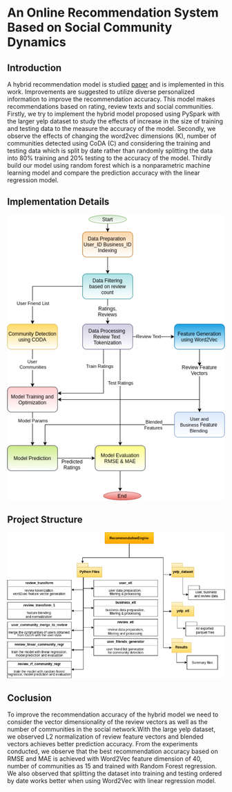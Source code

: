 # An Online Recommendation System Based on Social Community Dynamics
## Introduction 

A hybrid recommendation model is studied [paper](https://ieeexplore.ieee.org/document/8635542) and is implemented in this work. Improvements are suggested to utilize diverse personalized information to improve the recommendation accuracy. This model makes recommendations based on rating, review texts and social communities. Firstly, we try to implement the hybrid model proposed using PySpark with the larger yelp dataset to study the effects of increase in the size of training and testing data to the measure the accuracy of the model. Secondly, we observe the effects of changing the word2vec dimensions (K), number of communities detected using CoDA (C) and considering the training and testing data which is split by date rather than randomly splitting the data into 80% training and 20% testing to the accuracy of the model. Thirdly build our model using random forest which is a nonparametric machine learning model and compare the prediction accuracy with the linear regression model.
## Implementation Details
![](/images/implementationDetails.png)
## Project Structure
![](/images/projectStructure.png)
## Coclusion
To improve the recommendation accuracy of the hybrid model we need to consider the vector dimensionality of the review vectors as well as the number of communities in the social network.With the large yelp dataset, we observed L2 normalization of review feature vectors and blended vectors achieves better prediction accuracy. From the experiments conducted, we observe that the best recommendation accuracy based on RMSE and MAE is achieved with Word2Vec feature dimension of 40, number of communities as 15 and trained with Random Forest regression. We also observed that splitting the dataset into training and testing ordered by date works better when
using Word2Vec with linear regression model.
